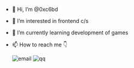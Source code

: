 - 👋 Hi, I’m @0xc6bd
- 👀 I’m interested in frontend c/s
- 🌱 I’m currently learning development of games
- 📫 How to reach me  👇


  ![email](https://img.shields.io/badge/📫-pingjintao@qq.com-v) ![qq](https://img.shields.io/badge/🐧-1213999979-red)
<!---
0xc6bd/0xc6bd is a ✨ special ✨ repository because its `README.md` (this file) appears on your GitHub profile.
You can click the Preview link to take a look at your changes.
--->
